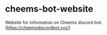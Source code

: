 # cheems-bot-website
Website for information on Cheems discord bot. (https://cheemsdiscordbot.xyz/)
